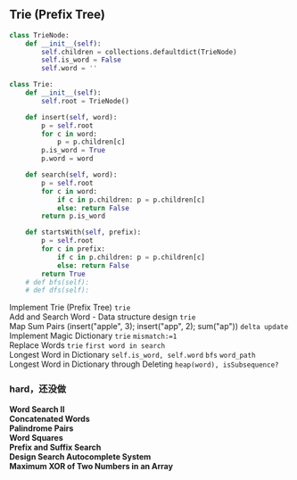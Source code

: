 ## Trie (Prefix Tree)

``` python
class TrieNode:
    def __init__(self):
        self.children = collections.defaultdict(TrieNode)
        self.is_word = False
        self.word = ''

class Trie:
    def __init__(self):
        self.root = TrieNode()

    def insert(self, word):
        p = self.root
        for c in word:
            p = p.children[c]
        p.is_word = True
        p.word = word

    def search(self, word):
        p = self.root
        for c in word:
            if c in p.children: p = p.children[c]
            else: return False
        return p.is_word

    def startsWith(self, prefix):
        p = self.root
        for c in prefix:
            if c in p.children: p = p.children[c]
            else: return False
        return True
    # def bfs(self):
    # def dfs(self):
```

Implement Trie (Prefix Tree)  `trie`        
Add and Search Word - Data structure design `trie`        
Map Sum Pairs (insert("apple", 3); insert("app", 2); sum("ap"))  `delta update`     
Implement Magic Dictionary `trie` `mismatch:=1`    
Replace Words `trie` `first word in search`       
Longest Word in Dictionary   `self.is_word, self.word` `bfs` `word_path`    
Longest Word in Dictionary through Deleting `heap(word), isSubsequence?`           



### hard，还没做
**Word Search II**      
**Concatenated Words**      
**Palindrome Pairs**        
**Word Squares**    
**Prefix and Suffix Search**        
**Design Search Autocomplete System**    
**Maximum XOR of Two Numbers in an Array**      
